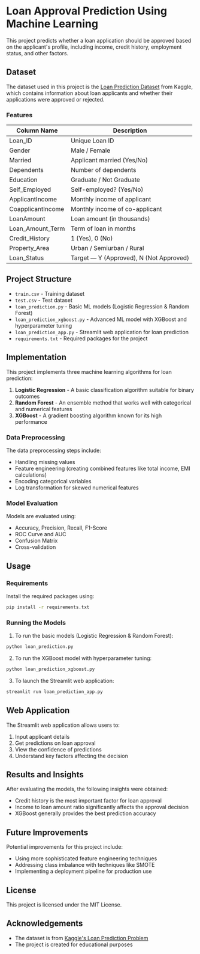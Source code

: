 # Loan Approval Prediction Using Machine Learning

This project predicts whether a loan application should be approved based on the applicant's profile, including income, credit history, employment status, and other factors.

## Dataset

The dataset used in this project is the [Loan Prediction Dataset](https://www.kaggle.com/datasets/altruistdelhite04/loan-prediction-problem-dataset) from Kaggle, which contains information about loan applicants and whether their applications were approved or rejected.

### Features

| Column Name       | Description                             |
| ----------------- | --------------------------------------- |
| Loan_ID           | Unique Loan ID                          |
| Gender            | Male / Female                           |
| Married           | Applicant married (Yes/No)              |
| Dependents        | Number of dependents                    |
| Education         | Graduate / Not Graduate                 |
| Self_Employed     | Self-employed? (Yes/No)                 |
| ApplicantIncome   | Monthly income of applicant             |
| CoapplicantIncome | Monthly income of co-applicant          |
| LoanAmount        | Loan amount (in thousands)              |
| Loan_Amount_Term  | Term of loan in months                  |
| Credit_History    | 1 (Yes), 0 (No)                         |
| Property_Area     | Urban / Semiurban / Rural               |
| Loan_Status       | Target — Y (Approved), N (Not Approved) |

## Project Structure

- `train.csv` - Training dataset
- `test.csv` - Test dataset
- `loan_prediction.py` - Basic ML models (Logistic Regression & Random Forest)
- `loan_prediction_xgboost.py` - Advanced ML model with XGBoost and hyperparameter tuning
- `loan_prediction_app.py` - Streamlit web application for loan prediction
- `requirements.txt` - Required packages for the project

## Implementation

This project implements three machine learning algorithms for loan prediction:

1. **Logistic Regression** - A basic classification algorithm suitable for binary outcomes
2. **Random Forest** - An ensemble method that works well with categorical and numerical features
3. **XGBoost** - A gradient boosting algorithm known for its high performance

### Data Preprocessing

The data preprocessing steps include:

- Handling missing values
- Feature engineering (creating combined features like total income, EMI calculations)
- Encoding categorical variables
- Log transformation for skewed numerical features

### Model Evaluation

Models are evaluated using:

- Accuracy, Precision, Recall, F1-Score
- ROC Curve and AUC
- Confusion Matrix
- Cross-validation

## Usage

### Requirements

Install the required packages using:

```bash
pip install -r requirements.txt
```

### Running the Models

1. To run the basic models (Logistic Regression & Random Forest):

```bash
python loan_prediction.py
```

2. To run the XGBoost model with hyperparameter tuning:

```bash
python loan_prediction_xgboost.py
```

3. To launch the Streamlit web application:

```bash
streamlit run loan_prediction_app.py
```

## Web Application

The Streamlit web application allows users to:

1. Input applicant details
2. Get predictions on loan approval
3. View the confidence of predictions
4. Understand key factors affecting the decision

## Results and Insights

After evaluating the models, the following insights were obtained:

- Credit history is the most important factor for loan approval
- Income to loan amount ratio significantly affects the approval decision
- XGBoost generally provides the best prediction accuracy

## Future Improvements

Potential improvements for this project include:

- Using more sophisticated feature engineering techniques
- Addressing class imbalance with techniques like SMOTE
- Implementing a deployment pipeline for production use

## License

This project is licensed under the MIT License.

## Acknowledgements

- The dataset is from [Kaggle's Loan Prediction Problem](https://www.kaggle.com/datasets/altruistdelhite04/loan-prediction-problem-dataset)
- The project is created for educational purposes

